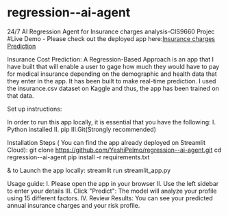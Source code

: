 # regression--ai-agent
24/7 AI Regression Agent for Insurance charges analysis-CIS9660 Projec
#Live Demo - Please check out the deployed app here:[Insurance charges Prediction](https://linear-regression-demo-insurance-charges-prediction.streamlit.app/)

Insurance Cost Prediction: A Regression-Based Approach is an app that I have built that will enable a user to gage how much they would have to pay for medical insurance depending on the demographic and health data that they enter in the app. It has been built to make real-time prediction.  I used the insurance.csv dataset on Kaggle and thus, the app has been trained on that data. 

Set up instructions:

In order to run this app locally, it is essential that you have the following:
I. Python installed
II. pip
III.Git(Strongly recommended)

Installation Steps ( You can find the app already deployed on Streamlit Cloud):
git clone https://github.com/YeshiPelmo/regression--ai-agent.git
cd regression--ai-agent
pip install -r requirements.txt

& to Launch the app locally:
streamlit run streamlit_app.py

Usage guide:
I. Please open the app in your browser
II. Use the left sidebar to enter your details
III. Click "Predict": The model will analyze your profile using 15 different factors.
IV. Review Results: You can see your predicted annual insurance charges and your risk profile.

 
